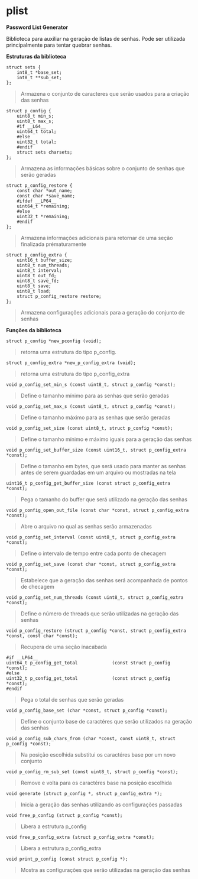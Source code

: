 plist
=====

**Password List Generator**

Biblioteca para auxiliar na geração de listas de senhas. Pode ser utilizada principalmente para tentar quebrar senhas.

**Estruturas da biblioteca**

```
struct sets {
	int8_t *base_set;
	int8_t **sub_set;
};
```
>Armazena o conjunto de caracteres que serão usados para a criação das senhas

```
struct p_config {
	uint8_t min_s;
	uint8_t max_s;
	#if __L64__
	uint64_t total;
	#else
	uint32_t total;
	#endif
	struct sets charsets;
};
```
>Armazena as informações básicas sobre o conjunto de senhas que serão geradas

```
struct p_config_restore {
	const char *out_name;
	const char *save_name;
	#ifdef __LP64__
	uint64_t *remaining;
	#else
	uint32_t *remaining;
	#endif
};
```
>Armazena informações adicionais para retornar de uma seção finalizada prématuramente

```
struct p_config_extra {
	uint16_t buffer_size;
	uint8_t num_threads;
	uint8_t interval;
	uint8_t out_fd;
	uint8_t save_fd;
	uint8_t save;
	uint8_t load;
	struct p_config_restore restore;
};
```
>Armazena configurações adicionais para a geração do conjunto de senhas

**Funções da biblioteca**

```
struct p_config *new_pconfig (void);
```
>retorna uma estrutura do tipo p_config.

```
struct p_config_extra *new_p_config_extra (void);
```
>retorna uma estrutura do tipo p_config_extra

```
void p_config_set_min_s (const uint8_t, struct p_config *const);
```
>Define o tamanho mínimo para as senhas que serão geradas

```
void p_config_set_max_s (const uint8_t, struct p_config *const);
```
>Define o tamanho máximo para as senhas que serão geradas

```
void p_config_set_size (const uint8_t, struct p_config *const);
```
>Define o tamanho mínimo e máximo iguais para a geração das senhas

```
void p_config_set_buffer_size (const uint16_t, struct p_config_extra *const);
```
>Define o tamanho em bytes, que será usado para manter as senhas antes de serem guardadas em um arquivo ou mostradas na tela

```
uint16_t p_config_get_buffer_size (const struct p_config_extra *const);
```
>Pega o tamanho do buffer que será utilizado na geração das senhas

```
void p_config_open_out_file (const char *const, struct p_config_extra *const);
```
>Abre o arquivo no qual as senhas serão armazenadas

```
void p_config_set_interval (const uint8_t, struct p_config_extra *const);
```
>Define o intervalo de tempo entre cada ponto de checagem

```
void p_config_set_save (const char *const, struct p_config_extra *const);
```
>Estabelece que a geração das senhas será acompanhada de pontos de checagem

```
void p_config_set_num_threads (const uint8_t, struct p_config_extra *const);
```
>Define o número de threads que serão utilizadas na geração das senhas

```
void p_config_restore (struct p_config *const, struct p_config_extra *const, const char *const);
```
>Recupera de uma seção inacabada

```
#if __LP64__
uint64_t p_config_get_total             (const struct p_config *const);
#else
uint32_t p_config_get_total             (const struct p_config *const);
#endif
```
>Pega o total de senhas que serão geradas

```
void p_config_base_set (char *const, struct p_config *const);
```
>Define o conjunto base de caractéres que serão utilizados na geração das senhas

```
void p_config_sub_chars_from (char *const, const uint8_t, struct p_config *const);
```
>Na posição escolhida substitui os caractéres base por um novo conjunto

```
void p_config_rm_sub_set (const uint8_t, struct p_config *const);
```
>Remove e volta para os caractéres base na posição escolhida

```
void generate (struct p_config *, struct p_config_extra *);
```
>Inicia a geração das senhas utilizando as configurações passadas

```
void free_p_config (struct p_config *const);
```
>Libera a estrutura p_config

```
void free_p_config_extra (struct p_config_extra *const);
```
>Libera a estrutura p_config_extra

```
void print_p_config (const struct p_config *);
```
>Mostra as configurações que serão utilizadas na geração das senhas
